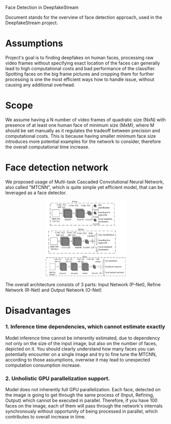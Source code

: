 Face Detection in DeepfakeStream

Document stands for the overview of face detection approach, 
used in the DeepfakeStream project.

# Assumptions 
Project's goal is to finding deepfakes on human faces, 
processing raw video frames without specifying exact location of the faces
can generally lead to high computational costs and bad performance of the classifier.
Spotting faces on the big frame pictures and cropping them for further processing
is one the most efficient ways how to handle issue, without causing any additional 
overhead.

# Scope
We assume having a N number of video frames of quadratic size (NxN) with presence
of at least one human face of minimum size (MxM), where M should be set manually as 
it regulates the tradeoff between precision and computational costs. This is because
having smaller minimum face size introduces more potential examples for the network
to consider, therefore the overall computational time increase.

# Face detection network

We proposed usage of Multi-task Cascaded Convolutional Neural Network, also called "MTCNN", which is quite simple yet efficient model, that can be leveraged as a face detector.

<p align="center">
  <a><img src="https://github.com/LovePelmeni/DeepfakeStream/blob/main/docs/imgs/mtcnn/mtcnn_arch.jpeg" style="width: 50%; height: 50%"></a>
</p>

The overall architecture consists of 3 parts: Input Network (P-Net), Refine Network (R-Net) and Output Network (O-Net)

# Disadvantages

### 1. Inference time dependencies, which cannot estimate exactly

Model inference time cannot be inherently estimated, due to dependency not 
only on the size of the input image, but also on the number of faces, depicted on it.
You should clearly understand how many faces you can potentially encounter on a single image and try to fine tune the MTCNN, according to those assumptions, overwise it may lead to unexpected computation consumption increase.

### 2. Unholistic GPU parallelization support.

Model does not inherently full GPU parallelization. Each face, detected on the image is going to get through the same process of (Input, Refining, Output) which cannot be executed in parallel. Therefore, if you have 100 faces on the image, each of them will pass through the network's internals synchronously without opportunity of being processed in parallel, which contributes to overall increase in time.

